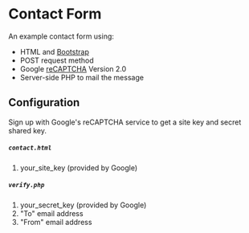 # Contact Form

An example contact form using:

* HTML and [Bootstrap](https://getbootstrap.com/)
* POST request method
* Google [reCAPTCHA](https://www.google.com/recaptcha/intro/) Version 2.0
* Server-side PHP to mail the message

## Configuration
Sign up with Google's reCAPTCHA service to get a site key and secret shared key.

##### `contact.html`
1) your_site_key (provided by Google)

##### `verify.php`
1) your_secret_key (provided by Google)  
2) "To" email address  
3) "From" email address  
